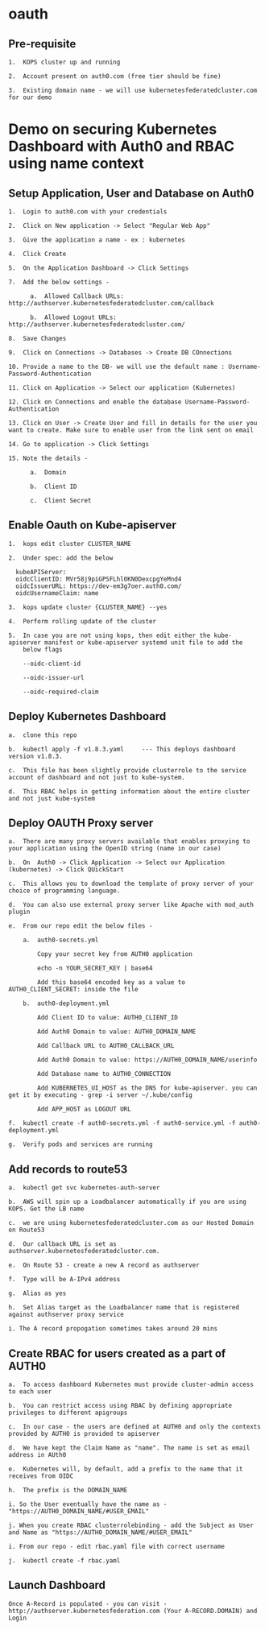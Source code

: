 # oauth

##  Pre-requisite 
    
    1.  KOPS cluster up and running 
    
    2.  Account present on auth0.com (free tier should be fine) 
    
    3.  Existing domain name - we will use kubernetesfederatedcluster.com for our demo
    
# Demo on securing Kubernetes Dashboard with Auth0 and RBAC using name context 

##  Setup Application, User and Database on Auth0

    1.  Login to auth0.com with your credentials 
    
    2.  Click on New application -> Select "Regular Web App"
    
    3.  Give the application a name - ex : kubernetes 
    
    4.  Click Create 
    
    5.  On the Application Dashboard -> Click Settings 
    
    7.  Add the below settings - 
        
          a.  Allowed Callback URLs: http://authserver.kubernetesfederatedcluster.com/callback
          
          b.  Allowed Logout URLs: http://authserver.kubernetesfederatedcluster.com/
          
    8.  Save Changes 
    
    9.  Click on Connections -> Databases -> Create DB COnnections 
    
    10. Provide a name to the DB- we will use the default name : Username-Password-Authentication
    
    11. Click on Application -> Select our application (Kubernetes) 
    
    12. Click on Connections and enable the database Username-Password-Authentication
    
    13. Click on User -> Create User and fill in details for the user you want to create. Make sure to enable user from the link sent on email 
    
    14. Go to application -> Click Settings 
    
    15. Note the details -
    
          a.  Domain
          
          b.  Client ID
          
          c.  Client Secret
          

##  Enable Oauth on Kube-apiserver

    1.  kops edit cluster CLUSTER_NAME 
    
    2.  Under spec: add the below 
    
      kubeAPIServer:
      oidcClientID: MVr58j9piGPSFLhl0KN0DexcpgYeMnd4
      oidcIssuerURL: https://dev-em3g7oer.auth0.com/
      oidcUsernameClaim: name
    
    3.  kops update cluster {CLUSTER_NAME} --yes
    
    4.  Perform rolling update of the cluster 
    
    5.  In case you are not using kops, then edit either the kube-apiserver manifest or kube-apiserver systemd unit file to add the 
        below flags 
        
        --oidc-client-id
        
        --oidc-issuer-url
        
        --oidc-required-claim
        
##  Deploy Kubernetes Dashboard 

    a.  clone this repo
    
    b.  kubectl apply -f v1.8.3.yaml     --- This deploys dashboard version v1.8.3.
    
    c.  This file has been slightly provide clusterrole to the service account of dashboard and not just to kube-system.
    
    d.  This RBAC helps in getting information about the entire cluster and not just kube-system 
    
##  Deploy OAUTH Proxy server 

    a.  There are many proxy servers available that enables proxying to your application using the OpenID string (name in our case) 
    
    b.  On  Auth0 -> Click Application -> Select our Application (kubernetes) -> Click QUickStart 
    
    c.  This allows you to download the template of proxy server of your choice of programming language. 
    
    d.  You can also use external proxy server like Apache with mod_auth plugin
    
    e.  From our repo edit the below files - 
    
        a.  auth0-secrets.yml
        
            Copy your secret key from AUTH0 application
            
            echo -n YOUR_SECRET_KEY | base64 
            
            Add this base64 encoded key as a value to  AUTH0_CLIENT_SECRET: inside the file 
            
        b.  auth0-deployment.yml
        
            Add Client ID to value: AUTH0_CLIENT_ID
            
            Add Auth0 Domain to value: AUTH0_DOMAIN_NAME
            
            Add Callback URL to AUTH0_CALLBACK_URL
            
            Add Auth0 Domain to value: https://AUTH0_DOMAIN_NAME/userinfo
            
            Add Database name to AUTH0_CONNECTION
            
            Add KUBERNETES_UI_HOST as the DNS for kube-apiserver. you can get it by executing - grep -i server ~/.kube/config 
            
            Add APP_HOST as LOGOUT URL 
            
    f.  kubectl create -f auth0-secrets.yml -f auth0-service.yml -f auth0-deployment.yml
    
    g.  Verify pods and services are running 
    
##  Add records to route53

    a.  kubectl get svc kubernetes-auth-server
    
    b.  AWS will spin up a Loadbalancer automatically if you are using KOPS. Get the LB name
    
    c.  we are using kubernetesfederatedcluster.com as our Hosted Domain on Route53
    
    d.  Our callback URL is set as authserver.kubernetesfederatedcluster.com. 
    
    e.  On Route 53 - create a new A record as authserver 
    
    f.  Type will be A-IPv4 address
    
    g.  Alias as yes 
    
    h.  Set Alias target as the Loadbalancer name that is registered against authserver proxy service
    
    i. The A record propogation sometimes takes around 20 mins 
    
##  Create RBAC for users created as a part of AUTH0

    a.  To access dashboard Kubernetes must provide cluster-admin access to each user
    
    b.  You can restrict access using RBAC by defining appropriate privileges to different apigroups 
    
    c.  In our case - the users are defined at AUTH0 and only the contexts provided by AUTH0 is provided to apiserver 
    
    d.  We have kept the Claim Name as "name". The name is set as email address in AUth0 
    
    e.  Kubernetes will, by default, add a prefix to the name that it receives from OIDC 
    
    h.  The prefix is the DOMAIN_NAME 
    
    i. So the User eventually have the name as - "https://AUTH0_DOMAIN_NAME/#USER_EMAIL"
    
    j. When you create RBAC clusterrolebinding - add the Subject as User and Name as "https://AUTH0_DOMAIN_NAME/#USER_EMAIL"
    
    i. From our repo - edit rbac.yaml file with correct username 
    
    j.  kubectl create -f rbac.yaml
    
##  Launch Dashboard 

    Once A-Record is populated - you can visit - http://authserver.kubernetesfederation.com (Your A-RECORD.DOMAIN) and Login 
            
            


  
        
        
    
